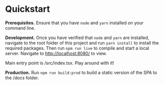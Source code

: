 # Quickstart

**Prerequisites.** Ensure that you have `node` and `yarn` installed on your
command line.

**Development.** Once you have verified that `node` and `yarn` are installed,
navigate to the root folder of this project and run `yarn install` to install 
the required packages. Then run `npm run live` to compile and start a local
server. Navigate to <http://localhost:8080/> to view.

Main entry point is /src/index.tsx. Play around with it!

**Production.** Run `npm run build:prod` to build a static version of the SPA
to the /docs folder.